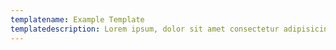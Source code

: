 ```yaml
---
templatename: Example Template
templatedescription: Lorem ipsum, dolor sit amet consectetur adipisicing elit. Quaerat consectetur, autem blanditiis officiis similique veniam perspiciatis repudiandae alias fugiat hic, possimus nihil iure nisi in ratione et excepturi cumque qui.
---
```


